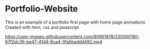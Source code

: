 # Portfolio-Website

This is an example of a portfolio first page with home page animations
Created with html, css and javascript

https://user-images.githubusercontent.com/80961978/230060180-67f2dc36-be47-41d4-8ca4-3fa5baddd492.mp4

